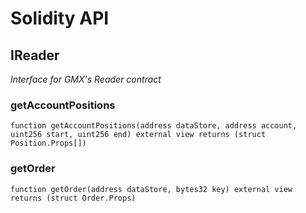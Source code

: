 # Solidity API

## IReader

_Interface for GMX's Reader contract_

### getAccountPositions

```solidity
function getAccountPositions(address dataStore, address account, uint256 start, uint256 end) external view returns (struct Position.Props[])
```

### getOrder

```solidity
function getOrder(address dataStore, bytes32 key) external view returns (struct Order.Props)
```

